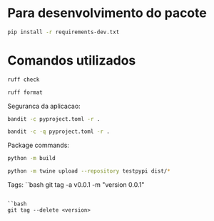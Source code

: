 # Para desenvolvimento do pacote

```bash
pip install -r requirements-dev.txt
```

# Comandos utilizados

```bash
ruff check
```

```bash
ruff format
```

Seguranca da aplicacao:
```bash
bandit -c pyproject.toml -r .
```

```bash
bandit -c -q pyproject.toml -r .
```

Package commands:

```bash
python -m build
```

```bash
python -m twine upload --repository testpypi dist/*
```

Tags:
``bash
git tag -a v0.0.1 -m "version 0.0.1"
```

``bash
git tag --delete <version>
```
